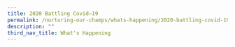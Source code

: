 ```yaml
---
title: 2020 Battling Covid–19
permalink: /nurturing-our-champs/whats-happening/2020-battling-covid-19/
description: ""
third_nav_title: What's Happening
---
```


